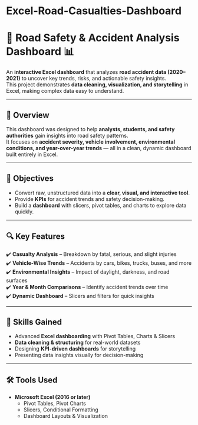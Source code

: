 # Excel-Road-Casualties-Dashboard
# 🚗 Road Safety & Accident Analysis Dashboard 📊

An **interactive Excel dashboard** that analyzes **road accident data (2020–2021)** to uncover key trends, risks, and actionable safety insights.  
This project demonstrates **data cleaning, visualization, and storytelling** in Excel, making complex data easy to understand.  

---

## 📖 Overview
This dashboard was designed to help **analysts, students, and safety authorities** gain insights into road safety patterns.  
It focuses on **accident severity, vehicle involvement, environmental conditions, and year-over-year trends** — all in a clean, dynamic dashboard built entirely in Excel.  

---

## 🎯 Objectives
- Convert raw, unstructured data into a **clear, visual, and interactive tool**.  
- Provide **KPIs** for accident trends and safety decision-making.  
- Build a **dashboard** with slicers, pivot tables, and charts to explore data quickly.  

---

## 🔍 Key Features
✔️ **Casualty Analysis** – Breakdown by fatal, serious, and slight injuries  
✔️ **Vehicle-Wise Trends** – Accidents by cars, bikes, trucks, buses, and more  
✔️ **Environmental Insights** – Impact of daylight, darkness, and road surfaces  
✔️ **Year & Month Comparisons** – Identify accident trends over time  
✔️ **Dynamic Dashboard** – Slicers and filters for quick insights  

---

## 🧠 Skills Gained
- Advanced **Excel dashboarding** with Pivot Tables, Charts & Slicers  
- **Data cleaning & structuring** for real-world datasets  
- Designing **KPI-driven dashboards** for storytelling  
- Presenting data insights visually for decision-making  

---

## 🛠️ Tools Used
- **Microsoft Excel (2016 or later)**  
  - Pivot Tables, Pivot Charts  
  - Slicers, Conditional Formatting  
  - Dashboard Layouts & Visualization  


